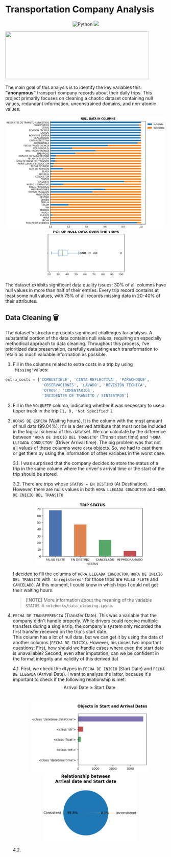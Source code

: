 # Transportation Company Analysis


<p align = "center">
<img src = "https://img.shields.io/badge/Python-3.12.3-blue?style=plastic" alt = "Python">
<img src="https://img.shields.io/github/repo-size/CarlosFOL/Transport_Company_Analysis?style=plastic">
</p>

<img src = "https://tso-assets-prd.s3.amazonaws.com/_processed_/2/4/csm_Landingpage_Hersteller_a58de32001.jpg" width = 450 height = 150>

The main goal of this analysis is to identify the key variables this **"anonymous"** transport company records about their daily trips. This project primarily focuses on cleaning a chaotic dataset containing null values, redundant information, unconstrained domains, and non-atomic values.

<p align = "center">
<img src = "img/null_data.png" width = 550 height = 350><br>
<img src = "img/nulldata_over_trips.png" width = 250 height = 150> 
</p>

The dataset exhibits significant data quality issues: 30% of all columns have null values in more than half of their entries. Every trip record contains at least some null values, with 75% of all records missing data in 20-40% of their attributes. 

## Data Cleaning 🗑️

The dataset's structure presents significant challenges for analysis. A substantial portion of the data contains null values, requiring an especially methodical approach to data cleaning. Throughout this process, I've prioritized data preservation, carefully evaluating each transformation to retain as much valuable information as possible.

1. Fill in the columns related to extra costs in a trip by using `'Missing'`values:
```py
extra_costs = ['COMBUSTIBLE', 'CINTA REFLECTIVA', 'PARACHOQUE', 
                'OBSERVACIONES', 'LAVADO', 'REVISIÓN TÉCNICA', 
                'OTROS', 'COMENTARIOS', 
                'INCIDENTES DE TRANSITO / SINIESTROS']
```
2. Fill in the `VOLQUETE` column, indicating whether it was necessary to use a tipper truck in the trip `[1, 0, 'Not Specified']`.

3. `HORAS DE ESPERA` (Waiting hours). It is the column with the most amount of null data (99.04%). It's is a derived attribute that must not be included in the logical schema of this datatset. We can calculate by the difference between `'HORA DE INICIO DEL TRANSITO'` (Transit start time) and `'HORA LLEGADA CONDUCTOR'` (Driver Arrival time). The big problem was that not all values of these columns were `date` objects. So, we had to cast them or get them by using the information of other variabes in the worst case.
    
    3.1. I was surprised that the company decided to store the status of a trip in the same column where the driver's arrival time or the start of the trip should be stored.

    3.2. There are trips whose `STATUS = EN DESTINO` (At Destination). However, there are nulls values in both `HORA LLEGADA CONDUCTOR` and `HORA DE INICIO DEL TRANSITO`<br> <p align = "center"><img src = "img/trip_status.png" width = 340 height = 200></p>
    I decided to fill the columns of `HORA LLEGADA CONDUCTOR`, `HORA DE INICIO DEL TRANSITO` with `'Unregistered'` for those trips are `FALSO FLETE` and `CANCELADO`. At this moment, I could know in which trips I could not get their waiting hours.<br>
    > [!NOTE] More information about the meaning of the variable `STATUS` in `notebooks/data_cleaning.ipynb`.

4. `FECHA DE TRANSFERENCIA` (Transfer Date). This was a variable that the company didn't handle properly. While drivers could receive multiple transfers during a single trip, the company's system only recorded the first transfer received on the trip's start date.<br> This column has a lot of null data, but we can get it by using the data of another columns (`FECHA DE INICIO`). However, his raises two important questions: First, how should we handle cases where even the start date is unavailable? Second, even after imputation, can we be confident in the format integrity and validity of this derived dat
   
    4.1. First, we check the dtypes in `FECHA DE INICIO` (Start Date) and `FECHA DE LLEGADA` (Arrival Date). I want to analyze the latter, because it's important to check if the following relationship is met: $$\text{Arrival Date} \geq \text{Start Date}$$<br><div align="center" display="flex">
    <img src = "img/dtypes_arr_start.png" width = 371>
    <img src = "img/relation_start_arr.png" width = 300>
    
    </div>

    4.2.
